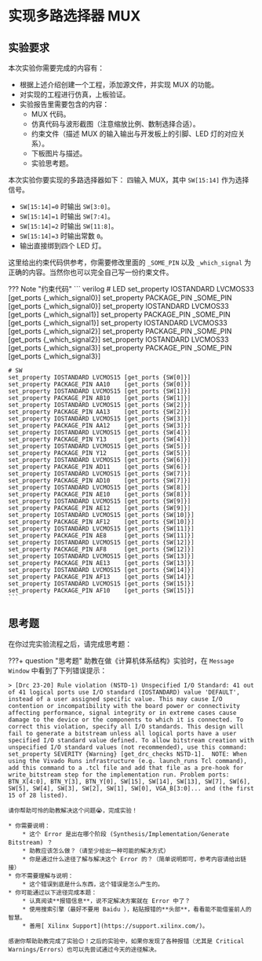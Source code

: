 # 实现多路选择器 MUX

## 实验要求

本次实验你需要完成的内容有：

* 根据上述介绍创建一个工程，添加源文件，并实现 MUX 的功能。
* 对实现的工程进行仿真，上板验证。
* 实验报告里需要包含的内容：
    * MUX 代码。
    * 仿真代码与波形截图（注意缩放比例、数制选择合适）。
    * 约束文件（描述 MUX 的输入输出与开发板上的引脚、LED 灯的对应关系）。
    * 下板图片与描述。
    * 实验思考题。


本次实验你要实现的多路选择器如下：
四输入 MUX，其中 `SW[15:14]` 作为选择信号。

* `SW[15:14]=0` 时输出 `SW[3:0]`。
* `SW[15:14]=1` 时输出 `SW[7:4]`。
* `SW[15:14]=2` 时输出 `SW[11:8]`。
* `SW[15:14]=3` 时输出常数 `0`。
* 输出直接绑到四个 LED 灯。

这里给出约束代码供参考，你需要修改里面的 `_SOME_PIN` 以及 `_which_signal` 为正确的内容。当然你也可以完全自己写一份约束文件。

??? Note "约束代码"
    ``` verilog
    # LED
    set_property IOSTANDARD LVCMOS33       [get_ports {_which_signal0}]
    set_property PACKAGE_PIN _SOME_PIN     [get_ports {_which_signal0}]
    set_property IOSTANDARD LVCMOS33       [get_ports {_which_signal1}]
    set_property PACKAGE_PIN _SOME_PIN     [get_ports {_which_signal1}]
    set_property IOSTANDARD LVCMOS33       [get_ports {_which_signal2}]
    set_property PACKAGE_PIN _SOME_PIN     [get_ports {_which_signal2}]
    set_property IOSTANDARD LVCMOS33       [get_ports {_which_signal3}]
    set_property PACKAGE_PIN _SOME_PIN     [get_ports {_which_signal3}]

    # SW
    set_property IOSTANDARD LVCMOS15 [get_ports {SW[0]}]				
    set_property PACKAGE_PIN AA10    [get_ports {SW[0]}]                 
    set_property IOSTANDARD LVCMOS15 [get_ports {SW[1]}]				
    set_property PACKAGE_PIN AB10    [get_ports {SW[1]}]                 
    set_property IOSTANDARD LVCMOS15 [get_ports {SW[2]}]				
    set_property PACKAGE_PIN AA13    [get_ports {SW[2]}]                 
    set_property IOSTANDARD LVCMOS15 [get_ports {SW[3]}]				
    set_property PACKAGE_PIN AA12    [get_ports {SW[3]}]                 
    set_property IOSTANDARD LVCMOS15 [get_ports {SW[4]}]				
    set_property PACKAGE_PIN Y13     [get_ports {SW[4]}]                 
    set_property IOSTANDARD LVCMOS15 [get_ports {SW[5]}]				
    set_property PACKAGE_PIN Y12     [get_ports {SW[5]}]                 
    set_property IOSTANDARD LVCMOS15 [get_ports {SW[6]}]				
    set_property PACKAGE_PIN AD11    [get_ports {SW[6]}]                 
    set_property IOSTANDARD LVCMOS15 [get_ports {SW[7]}]				
    set_property PACKAGE_PIN AD10    [get_ports {SW[7]}]                 
    set_property IOSTANDARD LVCMOS15 [get_ports {SW[8]}]				
    set_property PACKAGE_PIN AE10    [get_ports {SW[8]}]                  
    set_property IOSTANDARD LVCMOS15 [get_ports {SW[9]}]				
    set_property PACKAGE_PIN AE12    [get_ports {SW[9]}]                 
    set_property IOSTANDARD LVCMOS15 [get_ports {SW[10]}]			
    set_property PACKAGE_PIN AF12    [get_ports {SW[10]}]                 
    set_property IOSTANDARD LVCMOS15 [get_ports {SW[11]}]			
    set_property PACKAGE_PIN AE8     [get_ports {SW[11]}]                 
    set_property IOSTANDARD LVCMOS15 [get_ports {SW[12]}]			
    set_property PACKAGE_PIN AF8     [get_ports {SW[12]}]                 
    set_property IOSTANDARD LVCMOS15 [get_ports {SW[13]}]			
    set_property PACKAGE_PIN AE13    [get_ports {SW[13]}]                 
    set_property IOSTANDARD LVCMOS15 [get_ports {SW[14]}]			
    set_property PACKAGE_PIN AF13    [get_ports {SW[14]}]                 
    set_property IOSTANDARD LVCMOS15 [get_ports {SW[15]}]			
    set_property PACKAGE_PIN AF10    [get_ports {SW[15]}]  
    ```

## 思考题

在你过完实验流程之后，请完成思考题：

???+ question "思考题"
    助教在做《计算机体系结构》实验时，在 `Message Window` 中看到了下列错误提示：

    > [Drc 23-20] Rule violation (NSTD-1) Unspecified I/O Standard: 41 out of 41 logical ports use I/O standard (IOSTANDARD) value 'DEFAULT', instead of a user assigned specific value. This may cause I/O contention or incompatibility with the board power or connectivity affecting performance, signal integrity or in extreme cases cause damage to the device or the components to which it is connected. To correct this violation, specify all I/O standards. This design will fail to generate a bitstream unless all logical ports have a user specified I/O standard value defined. To allow bitstream creation with unspecified I/O standard values (not recommended), use this command: set_property SEVERITY {Warning} [get_drc_checks NSTD-1].  NOTE: When using the Vivado Runs infrastructure (e.g. launch_runs Tcl command), add this command to a .tcl file and add that file as a pre-hook for write_bitstream step for the implementation run. Problem ports: BTN_X[4:0], BTN_Y[3], BTN_Y[0], SW[15], SW[14], SW[13], SW[7], SW[6], SW[5], SW[4], SW[3], SW[2], SW[1], SW[0], VGA_B[3:0]... and (the first 15 of 28 listed).

    请你帮助可怜的助教解决这个问题😭，完成实验！

    * 你需要说明：
        * 这个 Error 是出在哪个阶段 (Synthesis/Implementation/Generate Bitstream) ？
        * 助教应该怎么做？（请至少给出一种可能的解决方式）
        * 你是通过什么途径了解与解决这个 Error 的？（简单说明即可，参考内容请给出链接）
    * 你不需要理解与说明：
        * 这个错误到底是什么东西，这个错误是怎么产生的。
    * 你可能通过以下途径完成本题：
        * 认真阅读**报错信息**，说不定解决方案就在 Error 中了？
        * 使用搜索引擎（最好不要用 Baidu ），粘贴报错的**头部**，看看能不能借鉴前人的智慧。
        * 善用[ Xilinx Support](https://support.xilinx.com/)。
    
    感谢你帮助助教完成了实验😊！之后的实验中，如果你发现了各种报错（尤其是 Critical Warnings/Errors）也可以先尝试通过今天的途径解决。